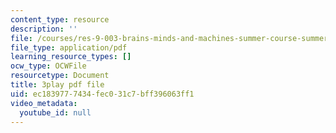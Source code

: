 ```yaml
---
content_type: resource
description: ''
file: /courses/res-9-003-brains-minds-and-machines-summer-course-summer-2015/ec1839777434fec031c7bff396063ff1_juRiFivEj8s.pdf
file_type: application/pdf
learning_resource_types: []
ocw_type: OCWFile
resourcetype: Document
title: 3play pdf file
uid: ec183977-7434-fec0-31c7-bff396063ff1
video_metadata:
  youtube_id: null
---
```

